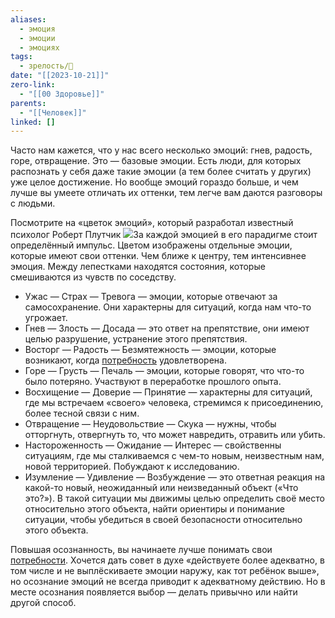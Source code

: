 ```yaml
---
aliases:
  - эмоция
  - эмоции
  - эмоциях
tags:
  - зрелость/🌱
date: "[[2023-10-21]]"
zero-link:
  - "[[00 Здоровье]]"
parents:
  - "[[Человек]]"
linked: []
---
```

Часто нам кажется, что у нас всего несколько эмоций: гнев, радость, горе, отвращение. Это — базовые эмоции. Есть люди, для которых распознать у себя даже такие эмоции (а тем более считать у других) уже целое достижение. Но вообще эмоций гораздо больше, и чем лучше вы умеете отличать их оттенки, тем легче вам даются разговоры с людьми.

Посмотрите на «цветок эмоций», который разработал известный психолог Роберт Плутчик
![](Pasted%20image%2020240527194017.png)За каждой эмоцией в его парадигме стоит определённый импульс. Цветом изображены отдельные эмоции, которые имеют свои оттенки. Чем ближе к центру, тем интенсивнее эмоция. Между лепестками находятся состояния, которые смешиваются из чувств по соседству.

- Ужас — Страх — Тревога — эмоции, которые отвечают за самосохранение. Они характерны для ситуаций, когда нам что-то угрожает.
- Гнев — Злость — Досада — это ответ на препятствие, они имеют целью разрушение, устранение этого препятствия.
- Восторг — Радость — Безмятежность — эмоции, которые возникают, когда [потребность](Потребность.md) удовлетворена.
- Горе — Грусть — Печаль — эмоции, которые говорят, что что-то было потеряно. Участвуют в переработке прошлого опыта.
- Восхищение — Доверие — Принятие — характерны для ситуаций, где мы встречаем «своего» человека, стремимся к присоединению, более тесной связи с ним.
- Отвращение — Неудовольствие — Скука — нужны, чтобы отторгнуть, отвергнуть то, что может навредить, отравить или убить.
- Настороженность — Ожидание — Интерес — свойственны ситуациям, где мы сталкиваемся с чем-то новым, неизвестным нам, новой территорией. Побуждают к исследованию.
- Изумление — Удивление — Возбуждение — это ответная реакция на какой-то новый, неожиданный или неизведанный объект («Что это?»). В такой ситуации мы движимы целью определить своё место относительно этого объекта, найти ориентиры и понимание ситуации, чтобы убедиться в своей безопасности относительно этого объекта.

Повышая осознанность, вы начинаете лучше понимать свои [потребности](Потребность.md). Хочется дать совет в духе «действуете более адекватно, в том числе и не выплёскиваете эмоции наружу, как тот ребёнок выше», но осознание эмоций не всегда приводит к адекватному действию. Но в месте осознания появляется выбор — делать привычно или найти другой способ.